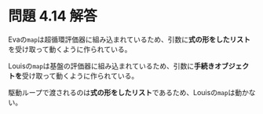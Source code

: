 # 問題 4.14 解答

Evaの`map`は超循環評価器に組み込まれているため、引数に**式の形をしたリスト**を受け取って動くように作られている。

Louisの`map`は基盤の評価器に組み込まれているため、引数に**手続きオブジェクトを**受け取って動くように作られている。

駆動ループで渡されるのは**式の形をしたリスト**であるため、Louisの`map`は動かない。
